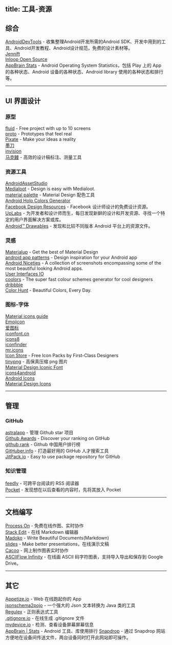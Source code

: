 title: 工具-资源
---

## 综合   

[AndroidDevTools](http://www.androiddevtools.cn/) - 收集整理Android开发所需的Android SDK、开发中用到的工具、Android开发教程、Android设计规范，免费的设计素材等。        
[Jennift](http://jennift.com/)       
[Inloop Open Source](http://inloop.github.io/)   
[AppBrain Stats](http://www.appbrain.com/stats/) -  Android Operating System Statistics，包括 Play 上的 App 的各种状态、Android 设备的各种状态、Android library 使用的各种状态和排行等。    


----------------------------------------

## UI 界面设计

### 原型

[fluid](https://www.fluidui.com/) - Free project with up to 10 screens    
[proto](https://proto.io/) - Prototypes that feel real     
[Pixate](http://www.pixate.com/) - Make your ideas a reality    
[墨刀](https://modao.cc/)   
[invision](http://www.invisionapp.com/)   
[马克鳗](http://www.getmarkman.com/) - 高效的设计稿标注、测量工具    



###  资源工具   

[AndroidAssetStudio](http://romannurik.github.io/AndroidAssetStudio/)    
[Medialoot](http://medialoot.com/) - Design is easy with Medialoot.   
[material palette](http://www.materialpalette.com/) - Material Design 配色工具    
[Android Holo Colors Generator](http://android-holo-colors.com/)  
[Facebook Design Resources](http://facebook.github.io/design/) -  Facebook 设计师设计的免费设计资源。   
[UpLabs](http://www.uplabs.com/) - 为开发者和设计师而生，每日发现新鲜的设计和开发资源、寻找一个特定的用户界面解决方案或库。   
[Android™ Drawables](http://androiddrawables.com/) - 发现和比较不同版本 Android 平台上的资源文件。   


### 灵感 

[Materialup](http://www.materialup.com/) - Get the best of Material Design   
[android app patterns](http://www.android-app-patterns.com/) - Design inspiration for your Android app   
[Android Niceties](http://androidniceties.tumblr.com/) - A collection of screenshots encompassing some of the most beautiful looking Android apps.    
[User Interfaces IO](http://userinterfaces.io/)   
[coolors](http://coolors.co/) - The super  fast colour schemes generator for cool designers   
[dribbble](https://dribbble.com/)    
[Color Hunt](http://colorhunt.co/) - Beautiful Colors, Every Day.     


### 图标-字体 
  
[Material icons guide](http://google.github.io/material-design-icons/)   
[Emojicon](http://rockerhieu.github.io/emojicon/)   
[爱图标](http://www.iconpng.com/)   
[iconfont.cn](http://www.iconfont.cn/)   
[icons8](https://icons8.com/)   
[iconfinder](https://www.iconfinder.com/)   
[mr.icons](http://mricons.com/)   
[Icon Store](http://iconstore.co/) - Free Icon Packs by First-Class Designers   
[tinypng](https://tinypng.com/) - 高保真压缩 png 图片   
[Material Design Iconic Font](http://zavoloklom.github.io/material-design-iconic-font/index.html)    
[icons4android](http://www.icons4android.com/)    
[Android Icons](http://www.androidicons.com/)   
[Material Design Icons](https://materialdesignicons.com/)  

----------------------------------------


## 管理

### GitHub   

[astralapp](https://app.astralapp.com/dashboard) - 管理 Github star 项目   
[Github Awards](http://github-awards.com/) - Discover your ranking on GitHub    
[github rank](http://githubrank.com/) - Github 中国用户排行榜   
[GitHuber.info](http://githuber.info/) - 打造最好用的 GitHub 人才搜索工具    
[JitPack.io](https://jitpack.io/) - Easy to use package repository for GitHub    


### 知识管理

[feedly](https://feedly.com/) - 可跨平台阅读的 RSS 阅读器   
[Pocket](https://getpocket.com/) - 发现想在以后查看的内容时，先将其放入 Pocket  


----------------------------------------

## 文档编写   

[Process On](https://www.processon.com/) - 免费在线作图、实时协作    
[Stack Edit](https://stackedit.io/editor) - 在线 Markdown 编辑器   
[Madoko](https://www.madoko.net/) - Write Beautiful Documents(Markdown)   
[slides](https://slides.com/) - Make better presentations，在线演示文稿     
[Cacoo](https://cacoo.com/) - 网上制作图表实时协作   
[ASCIIFlow Infinity](http://asciiflow.com/) - 在线画 ASCII 码字符图表，支持导入导出和保存到 Google Drive。   


----------------------------------------

## 其它   

[Appetize.io](https://appetize.io/demo) - Web 在线跑起你的 App   
[jsonschema2pojo](http://www.jsonschema2pojo.org/) - 一个强大的 Json 文本转换为 Java 类的工具    
[Regulex](https://jex.im/regulex/) - 正则表达式工具          
[.gitignore.io](https://www.gitignore.io/) - 在线生成 .gitignore 文件    
[mydevice.io](http://mydevice.io/) - 检测、查看设备屏幕屏幕信息    
[AppBrain | Stats](http://www.appbrain.com/stats/libraries/dev) - Android 工具、库使用排行
[Snapdrop](https://snapdrop.net/) - 通过 Snapdrop 网站方便地在设备间传送文件，两台设备同时打开此网站即可操作。   


